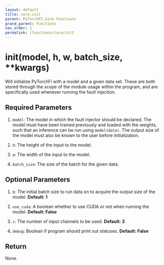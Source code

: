 ```yaml
---
layout: default
title: core.init
parent: PyTorchFI.Core Functions
grand_parent: Functions
nav_order: 1
permalink: /functions/core/init
---
```


# init(model, h, w, batch_size, \*\*kwargs)

Will initialize PyTorchFi with a model and a given data set. These are both stored through the scope of the module usage within the program, and are specifically used whenever running the fault injection.

## Required Parameters

1. `model`: The model in which the fault injector should be declared. The model must have been trained previously and loaded with the weights, such that an inference can be run using `model(data)`. The output size of the model must also be known to the user before initialization.

2. `h`: The height of the input to the model.

3. `w`: The width of the input to the model.

4. `batch_size`: The size of the batch for the given data.

## Optional Parameters

1. `b`: The initial batch size to run data on to acquire the output size of the model. **Default: 1**

2. `use_cuda`: A boolean whether to use CUDA or not when running the model. **Default: False**

3. `c`: The number of input channels to be used. **Default: 3**

4. `debug`: Boolean if program should print out statuses. **Default: False**

## Return

None.

